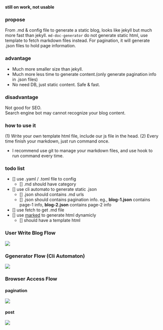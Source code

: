 **still on work, not usable**

### propose 

From .md & config file to generate a static blog, 
looks like jekyll but much more fast than jekyll. 
```md-doc-generator``` do not generate static html, use template to fetch markdown files instead.
For pagination, it will generate .json files to hold page information.

### advantage

+ Much more smaller size than jekyll.
+ Much more less time to generate content.(only generate pagination info in .json files)
+ No need DB, just static content. Safe & fast.

### disadvantage

Not good for SEO.  
Search engine bot may cannot recognize your blog content.

### how to use it

(1) Write your own template html file, include our js file in the head.
(2) Every time finish your markdown, just run command once.
  + I recommend use git to manage your markdown files, and use hook to run command every time.

### todo list

+ [] use .yaml / .toml file to config
  - [] .md should have category
+ [] use cli automato to generate static .json 
  - [] .json should contains .md urls
  - [] .json should contains pagination info. 
      eg., **blog-1.json** contains page-1 info, **blog-2.json** contains page-2 info
+ [] use fetch to get .md file
+ [] use [marked](https://github.com/markedjs/marked) to generate html dynamicly
  - [] should have a template html


### User Write Blog Flow

[![](https://mermaid.ink/img/eyJjb2RlIjoiXG5ncmFwaCBURDtcbiAgdXNlclt5b3VyIGlkZWEgZXRjLl0tLXdyaXRlLS0-bWRbbWFya2Rvd24gZmlsZV07XG4iLCJtZXJtYWlkIjp7fSwidXBkYXRlRWRpdG9yIjpmYWxzZX0)](https://mermaid-js.github.io/mermaid-live-editor/#/edit/eyJjb2RlIjoiXG5ncmFwaCBURDtcbiAgdXNlclt5b3VyIGlkZWEgZXRjLl0tLXdyaXRlLS0-bWRbbWFya2Rvd24gZmlsZV07XG4iLCJtZXJtYWlkIjp7fSwidXBkYXRlRWRpdG9yIjpmYWxzZX0)

### Ggenerator Flow (Cli Automaton)

[![](https://mermaid.ink/img/eyJjb2RlIjoiZ3JhcGggVEQ7XG4gIG1kW21hcmtkb3duIGZpbGVdICYgY29uZmlnW3lhbWwgZmlsZV0tLT5qc29uW2pzb24gZmlsZTogZm9yIHBhZ2luYXRpb25dOyIsIm1lcm1haWQiOnt9LCJ1cGRhdGVFZGl0b3IiOmZhbHNlfQ)](https://mermaid-js.github.io/mermaid-live-editor/#/edit/eyJjb2RlIjoiZ3JhcGggVEQ7XG4gIG1kW21hcmtkb3duIGZpbGVdICYgY29uZmlnW3lhbWwgZmlsZV0tLT5qc29uW2pzb24gZmlsZTogZm9yIHBhZ2luYXRpb25dOyIsIm1lcm1haWQiOnt9LCJ1cGRhdGVFZGl0b3IiOmZhbHNlfQ)

### Browser Access Flow

#### pagination

[![](https://mermaid.ink/img/eyJjb2RlIjoiZ3JhcGggVEQ7XG4gIHRlbXAodGVtcGxhdGUgaHRtbCkgJiBqc29uW2pzb24gZmlsZV0tLT5odG1sOyIsIm1lcm1haWQiOnt9LCJ1cGRhdGVFZGl0b3IiOmZhbHNlfQ)](https://mermaid-js.github.io/mermaid-live-editor/#/edit/eyJjb2RlIjoiZ3JhcGggVEQ7XG4gIHRlbXAodGVtcGxhdGUgaHRtbCkgJiBqc29uW2pzb24gZmlsZV0tLT5odG1sOyIsIm1lcm1haWQiOnt9LCJ1cGRhdGVFZGl0b3IiOmZhbHNlfQ)

#### post

[![](https://mermaid.ink/img/eyJjb2RlIjoiZ3JhcGggVEQ7XG4gIHRlbXAodGVtcGxhdGUgaHRtbCkgJiBtZFttYXJrZG93biBmaWxlXS0tPmh0bWw7IiwibWVybWFpZCI6e30sInVwZGF0ZUVkaXRvciI6ZmFsc2V9)](https://mermaid-js.github.io/mermaid-live-editor/#/edit/eyJjb2RlIjoiZ3JhcGggVEQ7XG4gIHRlbXAodGVtcGxhdGUgaHRtbCkgJiBtZFttYXJrZG93biBmaWxlXS0tPmh0bWw7IiwibWVybWFpZCI6e30sInVwZGF0ZUVkaXRvciI6ZmFsc2V9)


<div style="display:none;">

### User Write Blog Flow (mermaid)

```mermaid
graph TD;
  user[your idea etc.]--write-->md[markdown file];
```

### Ggenerator Flow (Cli Automaton)

```mermaid
graph TD;
  md[markdown file] & config[yaml file]-->json[json file: for pagination];
```

### Browser Access Flow

#### pagination
```mermaid
graph TD;
  temp(template html) & json[json file]-->html;
```

#### post
```mermaid
graph TD;
  temp(template html) & md[markdown file]-->html;
```
  
</div>